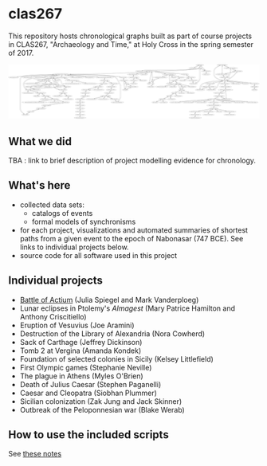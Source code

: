 # clas267

This repository hosts chronological graphs built as part of course projects in CLAS267, "Archaeology and Time," at Holy Cross in the spring semester of 2017.


[![Network of relations](imgs/network.png) ](./imgs/network.png)


## What we did

TBA : link to brief description of project modelling evidence for chronology.

## What's here

- collected data sets:
    - catalogs of events
    - formal models of synchronisms
- for each project, visualizations and automated summaries of shortest paths from a given event to the epoch of Nabonasar (747 BCE).  See links to individual projects below.
- source code for all software used in this project

## Individual projects

- [Battle of Actium](projects/actium.md) (Julia Spiegel and Mark Vanderploeg)
- Lunar eclipses in Ptolemy's *Almagest* (Mary Patrice Hamilton and Anthony Criscitiello)
- Eruption of Vesuvius (Joe Aramini)
- Destruction of the Library of Alexandria (Nora Cowherd)
- Sack of Carthage (Jeffrey Dickinson)
- Tomb 2 at Vergina (Amanda Kondek)
- Foundation of selected colonies in Sicily (Kelsey Littlefield)
- First Olympic games (Stephanie Neville)
- The plague in Athens (Myles O'Brien)
- Death of Julius Caesar (Stephen Paganelli)
- Caesar and Cleopatra (Siobhan Plummer)
- Sicilian colonization (Zak Jung and Jack Skinner)
- Outbreak of the Peloponnesian war (Blake Werab)


## How to use the included scripts

See [these notes](./generate-how-to.md)
